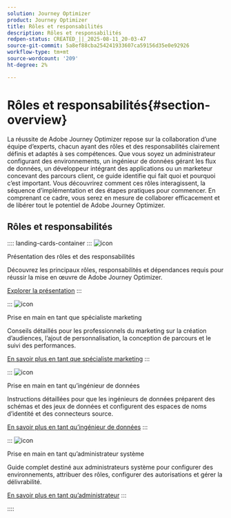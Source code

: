 ```yaml
---
solution: Journey Optimizer
product: Journey Optimizer
title: Rôles et responsabilités
description: Rôles et responsabilités
redpen-status: CREATED_||_2025-08-11_20-03-47
source-git-commit: 5a8ef88cba254241933607ca59156d35e0e92926
workflow-type: tm+mt
source-wordcount: '209'
ht-degree: 2%

---
```



# Rôles et responsabilités{#section-overview}

La réussite de Adobe Journey Optimizer repose sur la collaboration d’une équipe d’experts, chacun ayant des rôles et des responsabilités clairement définis et adaptés à ses compétences. Que vous soyez un administrateur configurant des environnements, un ingénieur de données gérant les flux de données, un développeur intégrant des applications ou un marketeur concevant des parcours client, ce guide identifie qui fait quoi et pourquoi c’est important. Vous découvrirez comment ces rôles interagissent, la séquence d’implémentation et des étapes pratiques pour commencer. En comprenant ce cadre, vous serez en mesure de collaborer efficacement et de libérer tout le potentiel de Adobe Journey Optimizer.

## Rôles et responsabilités

:::: landing-cards-container
:::
![icon](https://cdn.experienceleague.adobe.com/icons/book.svg)

Présentation des rôles et des responsabilités

Découvrez les principaux rôles, responsabilités et dépendances requis pour réussir la mise en œuvre de Adobe Journey Optimizer.

[Explorer la présentation](../using/start/quick-start.md)
:::

:::
![icon](https://cdn.experienceleague.adobe.com/icons/bullseye.svg)

Prise en main en tant que spécialiste marketing

Conseils détaillés pour les professionnels du marketing sur la création d’audiences, l’ajout de personnalisation, la conception de parcours et le suivi des performances.

[En savoir plus en tant que spécialiste marketing](../using/start/path/marketer.md)
:::

:::
![icon](https://cdn.experienceleague.adobe.com/icons/code-branch.svg)

Prise en main en tant qu’ingénieur de données

Instructions détaillées pour que les ingénieurs de données préparent des schémas et des jeux de données et configurent des espaces de noms d’identité et des connecteurs source.

[En savoir plus en tant qu’ingénieur de données](../using/start/path/data-engineer.md)
:::

:::
![icon](https://cdn.experienceleague.adobe.com/icons/gear.svg)

Prise en main en tant qu’administrateur système

Guide complet destiné aux administrateurs système pour configurer des environnements, attribuer des rôles, configurer des autorisations et gérer la délivrabilité.

[En savoir plus en tant qu’administrateur](../using/start/path/administrator.md)
:::

::::
